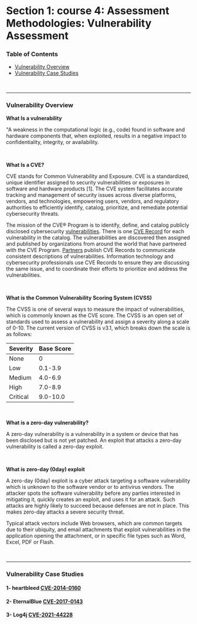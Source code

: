 # Section 1: course 4: Assessment Methodologies: Vulnerability Assessment

### Table of Contents

- [Vulnerability Overview](#vulnerability-overview)
- [Vulnerability Case Studies](#vulnerability-case-studies)

<br />

----

### Vulnerability Overview

**What Is a vulnerability**

"A weakness in the computational logic (e.g., code) found in software and hardware components that, when exploited, results in a negative impact to confidentiality, integrity, or availability. 

<br />

**What Is a CVE?**

CVE stands for Common Vulnerability and Exposure. CVE is a standardized,  unique identifier assigned to security vulnerabilities or exposures in  software and hardware products [1]. The CVE system facilitates accurate  tracking and management of security issues across diverse platforms,  vendors, and technologies, empowering users, vendors, and regulatory  authorities to efficiently identify, catalog, prioritize, and remediate  potential cybersecurity threats.

The mission of the CVE® Program is to identify, define, and catalog publicly disclosed cybersecurity [vulnerabilities](https://www.cve.org/ResourcesSupport/Glossary?activeTerm=glossaryVulnerability). There is one [CVE Record](https://www.cve.org/ResourcesSupport/Glossary?activeTerm=glossaryRecord) for each vulnerability in the catalog. The vulnerabilities are  discovered then assigned and published by organizations from around the  world that have partnered with the CVE Program. [Partners](https://www.cve.org/PartnerInformation/ListofPartners) publish CVE Records to communicate consistent descriptions of  vulnerabilities. Information technology and cybersecurity professionals  use CVE Records to ensure they are discussing the same issue, and to  coordinate their efforts to prioritize and address the vulnerabilities. 

<br />

**What is the Common Vulnerability Scoring System (CVSS)**

The CVSS is one of several ways to measure the impact of  vulnerabilities, which is commonly known as the CVE score. The CVSS is  an open set of standards used to assess a vulnerability and assign a  severity along a scale of 0-10. The current version of CVSS is v3.1,  which breaks down the scale is as follows:

| **Severity** | **Base Score** |
| ------------ | -------------- |
| None         | 0              |
| Low          | 0.1-3.9        |
| Medium       | 4.0-6.9        |
| High         | 7.0-8.9        |
| Critical     | 9.0-10.0       |



<br />

**What is a zero-day vulnerability?**

A zero-day vulnerability is a vulnerability in a system or device that has been disclosed but is not yet patched. An  exploit that attacks a zero-day vulnerability is called a zero-day  exploit.

<br />

**What is zero-day (0day) exploit**

A zero-day (0day) exploit is a cyber attack targeting a software  vulnerability which is unknown to the software vendor or to antivirus  vendors. The attacker spots the software vulnerability before any  parties interested in mitigating it, quickly creates an exploit, and  uses it for an attack. Such attacks are highly likely to succeed because defenses are not in place. This makes zero-day attacks a severe  security threat.

Typical attack vectors include Web browsers, which are common targets due to their ubiquity, and email attachments that exploit  vulnerabilities in the application opening the attachment, or in  specific file types such as Word, Excel, PDF or Flash.

<br />

---

### Vulnerability Case Studies

#### 1- heartbleed [CVE-2014-0160](https://cve.mitre.org/cgi-bin/cvename.cgi?name=cve-2014-0160)

#### 2- EternalBlue [CVE-2017-0143](https://cve.mitre.org/cgi-bin/cvename.cgi?name=CVE-2017-0143)

#### 3- Log4j [CVE-2021-44228](https://cve.mitre.org/cgi-bin/cvename.cgi?name=cve-2021-44228)

